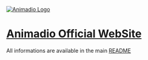 [![Animadio Logo](https://animadio.org/img/logo.png)](https://animadio.org)
# [Animadio Official WebSite](https://animadio.org)

All informations are available in the main [README](https://github.com/animadio/animadio/blob/master/README.md)